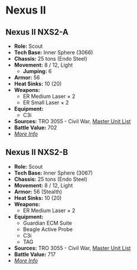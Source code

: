 # Nexus II
## Nexus II NXS2-A
- **Role:** Scout
- **Tech Base:** Inner Sphere (3066)
- **Chassis:** 25 tons (Endo Steel)
- **Movement:** 8 / 12, Light
  - **Jumping:** 6
- **Armor:** 56
- **Heat Sinks:** 10 (20)
- **Weapons:**
  - ER Medium Laser × 2
  - ER Small Laser × 2
- **Equipment:**
  - C3i
- **Sources:** TRO 3055 - Civil War, [Master Unit List](http://masterunitlist.info/Unit/Details/2261/nexus-ii-nxs2-a)
- **Battle Value:** 702
- [*More Info*](nexus_ii/nexus_ii_nxs2-a.md)

## Nexus II NXS2-B
- **Role:** Scout
- **Tech Base:** Inner Sphere (3067)
- **Chassis:** 25 tons (Endo Steel)
- **Movement:** 8 / 12, Light
- **Armor:** 56 (Stealth)
- **Heat Sinks:** 10 (20)
- **Weapons:**
  - ER Medium Laser × 2
- **Equipment:**
  - Guardian ECM Suite
  - Beagle Active Probe
  - C3i
  - TAG
- **Sources:** TRO 3055 - Civil War, [Master Unit List](http://masterunitlist.info/Unit/Details/2262/nexus-ii-nxs2-b)
- **Battle Value:** 717
- [*More Info*](nexus_ii/nexus_ii_nxs2-b.md)


